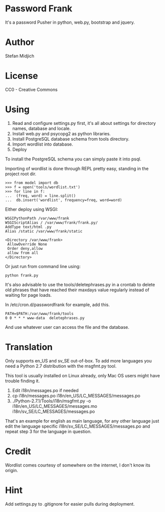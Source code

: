 Password Frank 
====

It's a password Pusher in python, web.py, bootstrap and jquery. 

Author
====

Stefan Midjich

License
====

CC0 - Creative Commons

Using
====

 1. Read and configure settings.py first, it's all about settings for directory names, database and locale. 
 2. Install web.py and psycopg2 as python libraries. 
 3. Install PostgreSQL database schema from tools directory. 
 4. Import wordlist into database.
 5. Deploy

To install the PostgreSQL schema you can simply paste it into psql. 

Importing of wordlist is done through REPL pretty easy, standing in the project root dir. 

    >>> from model import db
    >>> f = open('tools/wordlist.txt')
    >>> for line in f:
    ...  (freq, word) = line.split()
    ...  db.insert('wordlist', frequency=freq, word=word)

Either deploy using WSGI:

    WSGIPythonPath /var/www/frank
    WSGIScriptAlias / /var/www/frank/frank.py/
    AddType text/html .py
    Alias /static /var/www/frank/static
   
    <Directory /var/www/frank>
     AllowOverride None
     Order deny,allow
     allow from all
    </Directory>

Or just run from command line using:

    python frank.py

It's also advisable to use the tools/deletephrases.py in a crontab to delete old phrases that have reached their maxdays value regularly instead of waiting for page loads. 

In /etc/cron.d/passwordfrank for example, add this. 

    PATH=$PATH:/var/www/frank/tools
    0 0 * * * www-data  deletephrases.py

And use whatever user can access the file and the database. 

Translation
====

Only supports en\_US and sv\_SE out-of-box. To add more languages you need a Python 2.7 distribution with the msgfmt.py tool. 

This tool is usually installed on Linux already, only Mac OS users might have trouble finding it. 

 1. Edit i18n/messages.po if needed
 2. cp i18n/messages.po i18n/en\_US/LC\_MESSAGES/messages.po
 3. ./Python-2.7.1/Tools/i18n/msgfmt.py -o i18n/en\_US/LC\_MESSAGES/messages.mo i18n/sv\_SE/LC\_MESSAGES/messages.po

That's an example for english as main language, for any other language just edit the language specific i18n/sv\_SE/LC\_MESSAGES/messages.po and repeat step 3 for the language in question. 

Credit
====

Wordlist comes courtesy of somewhere on the internet, I don't know its origin. 

Hint
====

Add settings.py to .gitignore for easier pulls during deployment. 
